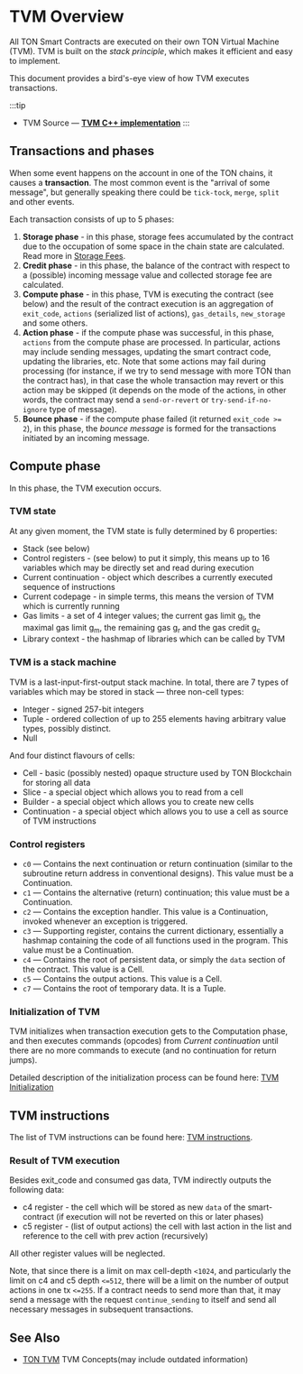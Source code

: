 # TVM Overview

All TON Smart Contracts are executed on their own TON Virtual Machine (TVM). TVM is built on the _stack principle_, which makes it efficient and easy to implement.

This document provides a bird's-eye view of how TVM executes transactions.

:::tip
* TVM Source — [**TVM C++ implementation**](https://github.com/ton-blockchain/ton/tree/master/crypto/vm)
:::

## Transactions and phases
When some event happens on the account in one of the TON chains, it causes a **transaction**. The most common event is the "arrival of some message", but generally speaking there could be `tick-tock`, `merge`, `split` and other events.

Each transaction consists of up to 5 phases:
1. **Storage phase** - in this phase, storage fees accumulated by the contract due to the occupation of some space in the chain state are calculated. Read more in [Storage Fees](/develop/smart-contracts/fees#storage-fee).
2. **Credit phase** - in this phase, the balance of the contract with respect to a (possible) incoming message value and collected storage fee are calculated.
3. **Compute phase** - in this phase, TVM is executing the contract (see below) and the result of the contract execution is an aggregation of `exit_code`, `actions` (serialized list of actions), `gas_details`, `new_storage` and some others.
4. **Action phase** - if the compute phase was successful, in this phase, `actions` from the compute phase are processed. In particular, actions may include sending messages, updating the smart contract code, updating the libraries, etc. Note that some actions may fail during processing (for instance, if we try to send message with more TON than the contract has), in that case the whole transaction may revert or this action may be skipped (it depends on the mode of the actions, in other words, the contract may send a `send-or-revert` or  `try-send-if-no-ignore` type of message).
5. **Bounce phase** - if the compute phase failed (it returned `exit_code >= 2`), in this phase, the _bounce message_ is formed for the transactions initiated by an incoming message.

## Compute phase
In this phase, the TVM execution occurs.

### TVM state
At any given moment, the TVM state is fully determined by 6 properties:
* Stack (see below)
* Control registers - (see below) to put it simply, this means up to 16 variables which may be directly set and read during execution
* Current continuation - object which describes a currently executed sequence of instructions
* Current codepage - in simple terms, this means the version of TVM which is currently running
* Gas limits - a set of 4 integer values; the current gas limit g<sub>l</sub>, the maximal gas limit g<sub>m</sub>, the remaining gas g<sub>r</sub> and the gas credit g<sub>c</sub>
* Library context - the hashmap of libraries which can be called by TVM 

### TVM is a stack machine
TVM is a last-input-first-output stack machine. In total, there are 7 types of variables which may be stored in stack — three non-cell types:
* Integer - signed 257-bit integers
* Tuple - ordered collection of up to 255 elements having arbitrary value types, possibly distinct.
* Null

And four distinct flavours of cells:
* Cell - basic (possibly nested) opaque structure used by TON Blockchain for storing all data
* Slice - a special object which allows you to read from a cell
* Builder - a special object which allows you to create new cells
* Continuation - a special object which allows you to use a cell as source of TVM instructions

### Control registers
* `c0` — Contains the next continuation or return continuation (similar to the subroutine return address in conventional designs). This value must be a Continuation.
* `c1` — Contains the alternative (return) continuation; this value must be a Continuation. 
* `c2` — Contains the exception handler. This value is a Continuation, invoked whenever an exception is triggered.
* `c3` — Supporting register, contains the current dictionary, essentially a hashmap containing the code of all functions used in the program. This value must be a Continuation. 
* `c4` — Contains the root of persistent data, or simply the `data` section of the contract. This value is a Cell.
* `c5` — Contains the output actions. This value is a Cell.
* `c7` — Contains the root of temporary data. It is a Tuple.

### Initialization of TVM

TVM initializes when transaction execution gets to the Computation phase, and then executes commands (opcodes) from _Current continuation_ until there are no more commands to execute (and no continuation for return jumps).

Detailed description of the initialization process can be found here: [TVM Initialization](/learn/tvm-instructions/tvm-initialization.md)

## TVM instructions

The list of TVM instructions can be found here: [TVM instructions](/learn/tvm-instructions/instructions).

### Result of TVM execution
Besides exit_code and consumed gas data, TVM indirectly outputs the following data:
* c4 register - the cell which will be stored as new `data` of the smart-contract (if execution will not be reverted on this or later phases)
* c5 register - (list of output actions) the cell with last action in the list and reference to the cell with prev action (recursively)

All other register values will be neglected.

Note, that since there is a limit on max cell-depth `<1024`, and particularly the limit on c4 and c5 depth `<=512`, there will be a limit on the number of output actions in one tx `<=255`. If a contract needs to send more than that, it may send a message with the request `continue_sending` to itself and send all necessary messages in subsequent transactions.


## See Also

- [TON TVM](https://ton.org/tvm.pdf) TVM Concepts(may include outdated information)